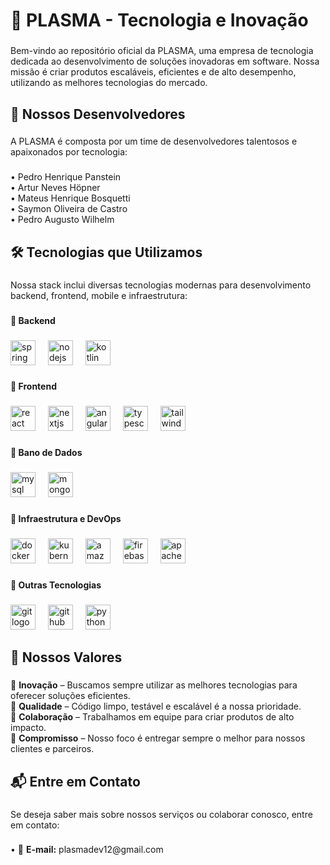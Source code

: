 <h1 align="left">🚀 PLASMA - Tecnologia e Inovação</h1>

###

<p align="left">Bem-vindo ao repositório oficial da PLASMA, uma empresa de tecnologia dedicada ao desenvolvimento de soluções inovadoras em software. Nossa missão é criar produtos escaláveis, eficientes e de alto desempenho, utilizando as melhores tecnologias do mercado.</p>

###

<h2 align="left">👥 Nossos Desenvolvedores</h2>

###

<p align="left">A PLASMA é composta por um time de desenvolvedores talentosos e apaixonados por tecnologia:</p>

###

<p align="left">• Pedro Henrique Panstein<br>• Artur Neves Höpner<br>• Mateus Henrique Bosquetti<br>• Saymon Oliveira de Castro<br>• Pedro Augusto Wilhelm</p>

###

<h2 align="left">🛠️ Tecnologias que Utilizamos</h2>

###

<p align="left">Nossa stack inclui diversas tecnologias modernas para desenvolvimento backend, frontend, mobile e infraestrutura:</p>

###

<h4 align="left">🔹 Backend</h4>

###

<div align="left">
  <img src="https://skillicons.dev/icons?i=spring" height="40" alt="spring logo"  />
  <img width="12" />
  <img src="https://skillicons.dev/icons?i=nodejs" height="40" alt="nodejs logo"  />
  <img width="12" />
  <img src="https://skillicons.dev/icons?i=kotlin" height="40" alt="kotlin logo"  />
</div>

###

<h4 align="left">🔹 Frontend</h4>

###

<div align="left">
  <img src="https://skillicons.dev/icons?i=react" height="40" alt="react logo"  />
  <img width="12" />
  <img src="https://skillicons.dev/icons?i=nextjs" height="40" alt="nextjs logo"  />
  <img width="12" />
  <img src="https://skillicons.dev/icons?i=angular" height="40" alt="angularjs logo"  />
  <img width="12" />
  <img src="https://skillicons.dev/icons?i=ts" height="40" alt="typescript logo"  />
  <img width="12" />
  <img src="https://skillicons.dev/icons?i=tailwind" height="40" alt="tailwindcss logo"  />
</div>

###

<h4 align="left">🔹 Bano de Dados</h4>

###

<div align="left">
  <img src="https://skillicons.dev/icons?i=mysql" height="40" alt="mysql logo"  />
  <img width="12" />
  <img src="https://skillicons.dev/icons?i=mongodb" height="40" alt="mongodb logo"  />
</div>

###

<h4 align="left">🔹 Infraestrutura e DevOps</h4>

###

<div align="left">
  <img src="https://skillicons.dev/icons?i=docker" height="40" alt="docker logo"  />
  <img width="12" />
  <img src="https://skillicons.dev/icons?i=kubernetes" height="40" alt="kubernetes logo"  />
  <img width="12" />
  <img src="https://skillicons.dev/icons?i=aws" height="40" alt="amazonwebservices logo"  />
  <img width="12" />
  <img src="https://skillicons.dev/icons?i=firebase" height="40" alt="firebase logo"  />
  <img width="12" />
  <img src="https://skillicons.dev/icons?i=kafka" height="40" alt="apachekafka logo"  />
</div>

###

<h4 align="left">🔹 Outras Tecnologias</h4>

###

<div align="left">
  <img src="https://skillicons.dev/icons?i=git" height="40" alt="git logo"  />
  <img width="12" />
  <img src="https://skillicons.dev/icons?i=github" height="40" alt="github logo"  />
  <img width="12" />
  <img src="https://skillicons.dev/icons?i=py" height="40" alt="python logo"  />
</div>

###

<h2 align="left">📌 Nossos Valores</h2>

###

<p align="left">🔹 <b>Inovação</b> – Buscamos sempre utilizar as melhores tecnologias para oferecer soluções eficientes.<br>🔹 <b>Qualidade</b> – Código limpo, testável e escalável é a nossa prioridade.<br>🔹 <b>Colaboração</b> – Trabalhamos em equipe para criar produtos de alto impacto.<br>🔹 <b>Compromisso</b> – Nosso foco é entregar sempre o melhor para nossos clientes e parceiros.</p>

###

<h2 align="left">📬 Entre em Contato</h2>

###

<p align="left">Se deseja saber mais sobre nossos serviços ou colaborar conosco, entre em contato:</p>

###

<p align="left">• 📧 <b>E-mail:</b> plasmadev12@gmail.com

###

